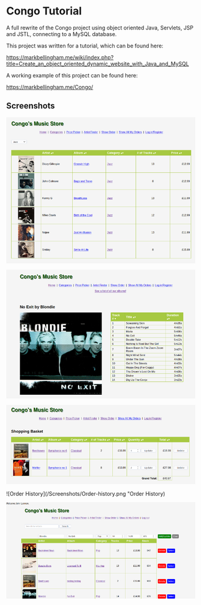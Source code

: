 # Congo Tutorial

A full rewrite of the Congo project using object oriented Java, Servlets, JSP and JSTL, connecting to a MySQL database.

This project was written for a tutorial, which can be found here:

https://markbellingham.me/wiki/index.php?title=Create_an_object_oriented_dynamic_website_with_Java_and_MySQL

A working example of this project can be found here:

https://markbellingham.me/Congo/

## Screenshots

![Search by category](/Screenshots/Categories-jsp.png "Search by category")

![Single Album](/Screenshots/Album-jsp.png "Single Album")

![Shopping Basket](/Screenshots/Basket.png "Shopping Basket")

![Order History](/Screenshots/Order-history.png "Order History)

![Admin Controls](/Screenshots/Admin-controls.png "Admin Controls")
